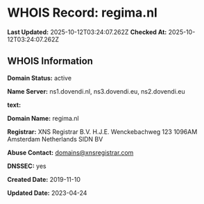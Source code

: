 # WHOIS Record: regima.nl

**Last Updated:** 2025-10-12T03:24:07.262Z
**Checked At:** 2025-10-12T03:24:07.262Z

## WHOIS Information

**Domain Status:** active

**Name Server:** ns1.dovendi.nl, ns3.dovendi.eu, ns2.dovendi.eu

**text:** 

**Domain Name:** regima.nl

**Registrar:** XNS Registrar B.V. H.J.E. Wenckebachweg 123 1096AM Amsterdam Netherlands SIDN BV

**Abuse Contact:** domains@xnsregistrar.com

**DNSSEC:** yes

**Created Date:** 2019-11-10

**Updated Date:** 2023-04-24

